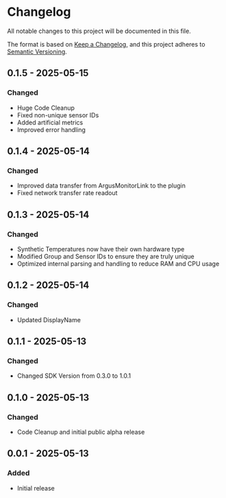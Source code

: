 # Changelog

All notable changes to this project will be documented in this file.

The format is based on [Keep a Changelog](https://keepachangelog.com/en/1.0.0/),
and this project adheres to [Semantic Versioning](https://semver.org/spec/v2.0.0.html).


## 0.1.5 - 2025-05-15

### Changed

- Huge Code Cleanup
- Fixed non-unique sensor IDs
- Added artificial metrics
- Improved error handling

## 0.1.4 - 2025-05-14

### Changed

- Improved data transfer from ArgusMonitorLink to the plugin
- Fixed network transfer rate readout

## 0.1.3 - 2025-05-14

### Changed

- Synthetic Temperatures now have their own hardware type
- Modified Group and Sensor IDs to ensure they are truly unique
- Optimized internal parsing and handling to reduce RAM and CPU usage

## 0.1.2 - 2025-05-14

### Changed

- Updated DisplayName

## 0.1.1 - 2025-05-13

### Changed

- Changed SDK Version from 0.3.0 to 1.0.1

## 0.1.0 - 2025-05-13

### Changed

- Code Cleanup and initial public alpha release

## 0.0.1 - 2025-05-13

### Added

- Initial release
